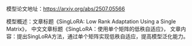 模型论文地址：https://arxiv.org/abs/2507.05566

模型概述：文章标题《SingLoRA: Low Rank Adaptation Using a Single Matrix》，
中文文章标题《SingLoRA：使用单个矩阵的低秩自适应》，
文章内容：提出SingLoRA方法，通过单个矩阵实现低秩自适应，提高模型泛化能力。
